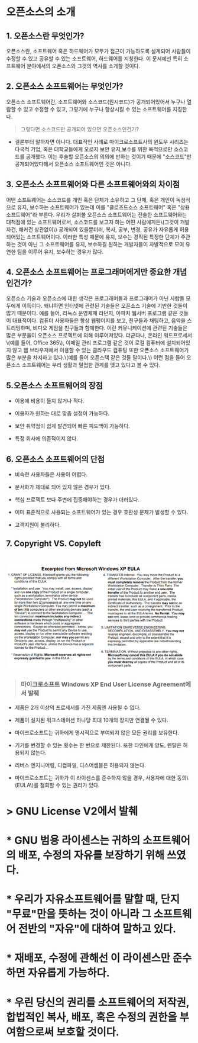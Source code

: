 # 오픈소스의 소개

## 1. 오픈소스란 무엇인가?

오픈소스란, 소프트웨어 혹은 하드웨어가 모두가 접근이 가능하도록 설계되어 사람들이 수정할 수 있고 공유할 수 있는 소프트웨어, 하드웨어를 지칭한다. 이 문서에선 특히 소프트웨어 분야에서의 오픈소스와 그것의 역사를 소개할 것이다.

## 2. 오픈소스 소프트웨어는 무엇인가?

오픈소스 소프트웨어란, 소프트웨어와 소스코드\(원시코드\)가 공개되어있어서 누구나 열람할 수 있고 수정할 수 있고, 그렇기에 누구나 향상시킬 수 있는 소프트웨어를 지칭한다.

> 그렇다면 소스코드만 공개되어 있으면 오픈소스인건가?

* 결론부터 말하자면 아니다. 대표적인 사례로 마이크로소프트사의 윈도우 시리즈는 다국적 기업, 혹은 대학교들에게 오로지 보안 유지,보수를 위한 목적으로만 소스코드를 공개했다. 이는 후술할 오픈소스의 의의에 반하는 것이기 때문에 "소스코드"만 공개되어있다해서 오픈소스 소프트웨어인 것은 아니다.

## 3. 오픈소스 소프트웨어와 다른 소프트웨어와의 차이점

어떤 소프트웨어는 소스코드를 개인 혹은 단체가 소유하고 그 단체, 혹은 개인이 독점적으로 유지, 보수하는 소프트웨어가 있는데 이를 "클로즈드소스 소프트웨어" 혹은 "상용 소프트웨어"라 부른다. 우리가 살펴볼 오픈소스 소프트웨어는 전술한 소프트웨어와는 대척점에 있는 소프트웨어로서, 소스코드를 보고자 하는 어떤 사람에게든\\(그것이 개발자건, 해커건 상관없이\\) 공개되어 있을뿐더러, 복사, 공부, 변경, 공유가 자유롭게 허용되어있는 소프트웨어이다. 이러한 특성 때문에 유지, 보수는 경직된 특정한 단체가 주관하는 것이 아닌  그 소프트웨어를 유지, 보수하길 원하는 개발자들이 자발적으로 모여 유연한 팀을 이루어 유지, 보수하는 경우가 많다.

## 4. 오픈소스 소프트웨어는 프로그래머에게만 중요한 개념인건가?

오픈소스 기술과 오픈소스에 대한 생각은 프로그래머들과 프로그래머가 아닌 사람들 모두에게 이득이다. 왜냐하면 인터넷에 관련된 기술들은 오픈소스 기술에 기반한 것들이 많기 때문이다. 예를 들어, 리눅스 운영체제 라던지, 아파치 웹서버 프로그램 같은 것들이 대표적이다. 컴퓨터 사용자들은 항상 웹펭이지를 보고, 친구들과 채팅하고, 음악을 스트리밍하며, 비디오 게임을 친구들과 함께한다. 이런 커뮤니케이션에 관련된 기술들은 많은 부분들이 오픈소스 프로젝트에 의해 이루어져있다. 더군다나, 온라인 워드프로세서\\(예를 들어, Office 365\\), 이메일 관리 프로그램 같은 것이 로컬 컴퓨터에 설치되어있지 않고 웹 브라우저에서 이용할 수 있는 클라우드 컴퓨팅 또한 오픈소스 소프트웨어가 많은 부분을 차지하고 있다.\\(예를 들어 오픈스택 같은 것들 말이다.\\) 이런 점을 들어 오픈소스 소프트웨어는 우리 생활과 밀접한 관계를 맺고 있다고 볼 수 있다.

## 5.오픈소스 소프트웨어의 장점

* 이용에 비용이 들지 않거나 적다.

* 이용자가 원하는 대로 맞춤 설정이 가능하다.

* 보안 취약점이 쉽계 발견되어 빠른 피드백이 가능하다.

* 특정 회사에 의존적이지 않다.

## 6. 오픈소스 소프트웨어의 단점

* 비숙련 사용자들은 사용이 어렵다.

* 문서화가 제대로 되어 있지 않은 경우가 있다.

* 핵심 프로젝트 보다 주변에 집중해야하는 경우가 더러있다.

* 이미 표준적으로 사용되는 소프트웨어가 있는 경우 호환성 문제가 발생할 수 있다.

* 고객지원이 불리하다.

## 7. Copyright VS. Copyleft

# ![](/assets/copyright.png)

> ### 마이크로소프트 Windows XP End User License Agreement에서 발췌



* 제품은 2개 이상의 프로세서를 가진 제품엔 사용될 수 없다.

* 제품이 설치된 워크스테이션 하나당 최대 10개의 장치만 연결될 수 있다.

* 마이크로소프트는 귀하에게 명시적으로 부여되지 않은 모든 권리를 보유한다.

* 기기를 변경할 수 있는 횟수는 한 번으로 제한된다. 또한 타인에게 양도, 렌탈은 허용되지 않는다.

* 리버스 엔지니어링, 디컴파일, 디스어셈블은 허용되지 않는다.

* 마이크로소프트는 귀하가 이 라이센스를 준수하지 않을 경우, 사용자에 대한 동의\\(EULA\\)를 철회할 수 있는 권리가 있다.



# &gt; GNU License V2에서 발췌

# 

# \* GNU 범용 라이센스는 귀하의 소프트웨어의 배포, 수정의 자유를 보장하기 위해 쓰였다.

# \* 우리가 자유소프트웨어를 말할 때, 단지 "무료"만을 뜻하는 것이 아니라 그 소프트웨어 전반의 "자유"에 대하여 말하고 있다.

# \* 재배포, 수정에 관해선 이 라이센스만 준수하면 자유롭게 가능하다.

# \* 우린 당신의 권리를 소프트웨어의 저작권, 합법적인 복사, 배포, 혹은 수정의 권한을 부여함으로써 보호할 것이다.



